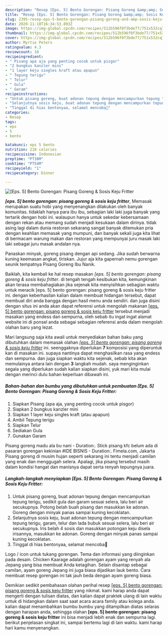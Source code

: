 ```yaml
---
description: "Resep [Eps. 5] Bento Gorengan: Pisang Goreng &amp;amp; Sosis Keju Fritter yang simpel"
title: "Resep [Eps. 5] Bento Gorengan: Pisang Goreng &amp;amp; Sosis Keju Fritter yang simpel"
slug: 2395-resep-eps-5-bento-gorengan-pisang-goreng-and-amp-sosis-keju-fritter-yang-simpel
date: 2020-11-18T16:34:53.893Z
image: https://img-global.cpcdn.com/recipes/512b596f0f3bde77/751x532cq70/eps-5-bento-gorengan-pisang-goreng-sosis-keju-fritter-foto-resep-utama.jpg
thumbnail: https://img-global.cpcdn.com/recipes/512b596f0f3bde77/751x532cq70/eps-5-bento-gorengan-pisang-goreng-sosis-keju-fritter-foto-resep-utama.jpg
cover: https://img-global.cpcdn.com/recipes/512b596f0f3bde77/751x532cq70/eps-5-bento-gorengan-pisang-goreng-sosis-keju-fritter-foto-resep-utama.jpg
author: Myrtie Peters
ratingvalue: 4.3
reviewcount: 10
recipeingredient:
- " Pisang apa aja yang penting cocok untuk pisgor"
- "2 bungkus kanzler mini"
- "1 layer keju singles kraft atau apapun"
- " Tepung terigu"
- " Telur"
- " Gula"
- " Garam"
recipeinstructions:
- "Untuk pisang goreng, buat adonan tepung dengan mencampurkan tepung terigu, sedikit gula dan garam sesuai selera, lalu beri air secukupnya. Potong belah buah pisang dan masukkan ke adonan. Goreng dengan minyak panas sampai kuning kecoklatan."
- "Selanjutnya sosis keju, buat adonan tepung dengan mencampurkan tepung terigu, garam, telur dan lada bubuk sesuai selera, lalu beri air secukupnya. Iris belah 4 sosis dan masukkan potongan keju disela irisannya, masukkan ke adonan. Goreng dengan minyak panas sampai kuning kecoklatan."
- "Tinggal di hias bentonyaa, selamat mencoba🐥"
categories:
- Resep
tags:
- eps
- 5
- bento

katakunci: eps 5 bento 
nutrition: 218 calories
recipecuisine: Indonesian
preptime: "PT38M"
cooktime: "PT54M"
recipeyield: "1"
recipecategory: Dinner

---
```



![[Eps. 5] Bento Gorengan: Pisang Goreng &amp; Sosis Keju Fritter](https://img-global.cpcdn.com/recipes/512b596f0f3bde77/751x532cq70/eps-5-bento-gorengan-pisang-goreng-sosis-keju-fritter-foto-resep-utama.jpg)

<b><i>[eps. 5] bento gorengan: pisang goreng &amp; sosis keju fritter</i></b>, Memasak merupakan suatu hobi yang menyenangkan dilakukan oleh banyak komunitas. tidaklah hanya para ibu ibu, sebagian laki laki juga banyak yang tertarik dengan hobi ini. walaupun hanya untuk sekedar kebersamaan dengan rekan atau memang sudah menjadi kesukaan dalam dirinya. tidak asing lagi dalam dunia restoran sekarang sangat banyak ditemukan pria dengan keahlian memasak yang mumpuni, dan banyak sekali juga kita lihat di bermacam warung makan dan restoran yang mempunyai juru masak laki laki sebagai juru masak andalan nya.

Panaskan minyak, goreng pisang dengan api sedang. Jika sudah berwarna kuning keemasan angkat, tiriskan. Jujur aja kita gapernah nemu gorengan seunik tempatnya Pisang Goreng Ibu Nanik.

Baiklah, kita kembali ke hal resep masakan <i>[eps. 5] bento gorengan: pisang goreng &amp; sosis keju fritter</i>. di tengah tengah kesibukan kita, kemungkinan akan terasa membahagiakan jika sejenak kita menyisihkan sebagian waktu untuk meracik [eps. 5] bento gorengan: pisang goreng &amp; sosis keju fritter ini. dengan keberhasilan kalian dalam membuat hidangan tersebut, dapat membuat diri anda bangga dengan hasil menu anda sendiri. dan juga disini dengan situs ini anda akan dapat referensi untuk mengolah makanan <u>[eps. 5] bento gorengan: pisang goreng &amp; sosis keju fritter</u> tersebut menjadi masakan yang endess dan sempurna, oleh sebab itu ingat ingat alamat website ini di ponsel anda sebagai sebagian referensi anda dalam mengolah olahan baru yang lezat.


Mari langsung saja kita awali untuk menyediakan bahan baku yang dibutuhkan dalam memasak olahan <u><i>[eps. 5] bento gorengan: pisang goreng &amp; sosis keju fritter</i></u> ini. seenggaknya diperlukan <b>7</b> komposisi yang diperuntuk kan di masakan ini. supaya nantinya dapat menghasilkan rasa yang endess dan sempurna. dan juga siapkan waktu kita sejenak, sebab kita akan memulainya antara lain dengan <b>3</b> langkah mudah. saya menginginkan segala yang diperlukan sudah kalian siapkan disini, yuk mari kita mulai dengan merinci dulu bahan keperluan dibawah ini.

<!--inarticleads1-->

##### Bahan-bahan dan bumbu yang dibutuhkan untuk pembuatan [Eps. 5] Bento Gorengan: Pisang Goreng &amp; Sosis Keju Fritter:

1. Siapkan  Pisang (apa aja, yang penting cocok untuk pisgor)
1. Siapkan 2 bungkus kanzler mini
1. Siapkan 1 layer keju singles kraft (atau apapun)
1. Ambil  Tepung terigu
1. Siapkan  Telur
1. Sediakan  Gula
1. Gunakan  Garam


Pisang goreng madu ala bu nani - Duration:. Stick pisang kfc belum ada di pasaran gorengan kekinian #IDE BISNIS - Duration:. Fimela.com, Jakarta Pisang goreng di musim hujan seperti sekarang ini tentu menjadi camilan yang enak dan menggugah selera. Apalagi, jika pisang tersebut masih dalam kondisi hangat dan manisnya dapat serta renyah tepungnya juara. 

<!--inarticleads2-->

##### Langkah-langkah menyiapkan [Eps. 5] Bento Gorengan: Pisang Goreng &amp; Sosis Keju Fritter:

1. Untuk pisang goreng, buat adonan tepung dengan mencampurkan tepung terigu, sedikit gula dan garam sesuai selera, lalu beri air secukupnya. Potong belah buah pisang dan masukkan ke adonan. Goreng dengan minyak panas sampai kuning kecoklatan.
1. Selanjutnya sosis keju, buat adonan tepung dengan mencampurkan tepung terigu, garam, telur dan lada bubuk sesuai selera, lalu beri air secukupnya. Iris belah 4 sosis dan masukkan potongan keju disela irisannya, masukkan ke adonan. Goreng dengan minyak panas sampai kuning kecoklatan.
1. Tinggal di hias bentonyaa, selamat mencoba🐥


Logo / icon untuk tukang gorengan. Tema dan informasi yang diinginkan pada desain. Chicken Kaarage adalah gorengan ayam yang renyah ala Jepang yang bisa membuat Anda ketagihan. Selain disantap sebagai camilan, ayam goreng Jepang ini juga biasa dijadikan lauk bento. Cara membuat resep gorengan ini tak jauh beda dengan ayam goreng biasa. 

Demikian sedikit pembahasan olahan perihal resep <u>[eps. 5] bento gorengan: pisang goreng &amp; sosis keju fritter</u> yang nikmat. kami harap anda dapat mengerti dengan tulisan diatas, dan kalian dapat praktek ulang di lain waktu untuk di hidangkan dalam saat saat acara acara family atau kolega anda. kalian dapat menambahkan bumbu bumbu yang ditampilkan diatas selaras dengan harapan anda, sehingga olahan <b>[eps. 5] bento gorengan: pisang goreng &amp; sosis keju fritter</b> ini bisa menjadi lebih enak dan sempurna lagi. berikut penjelasan singkat ini, sampai bertemu lagi di lain waktu. kami harap hari kamu menyenangkan.
